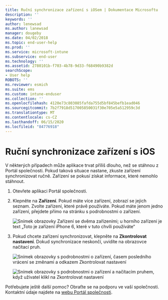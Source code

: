 ```yaml
---
title: Ruční synchronizace zařízení s iOSem | Dokumentace Microsoftu
description: ''
keywords: ''
author: lenewsad
ms.author: lanewsad
manager: dougeby
ms.date: 04/02/2018
ms.topic: end-user-help
ms.prod: ''
ms.service: microsoft-intune
ms.subservice: end-user
ms.technology: ''
ms.assetid: 2780101b-f703-4b78-9d33-f68490b9382d
searchScope:
- User help
ROBOTS: ''
ms.reviewer: esmich
ms.suite: ems
ms.custom: intune-enduser
ms.collection: ''
ms.openlocfilehash: 4120e73c803085fafda755d5bf845befb1ead046
ms.sourcegitcommit: 7b2f7918d517005850031f30e705e5a512959c3d
ms.translationtype: MT
ms.contentlocale: cs-CZ
ms.lasthandoff: 06/15/2020
ms.locfileid: "84776918"
---
```

# <a name="sync-your-ios-device-manually"></a>Ruční synchronizace zařízení s iOS

V některých případech může aplikace trvat příliš dlouho, než se stáhnou z Portál společnosti. Pokud taková situace nastane, zkuste zařízení synchronizovat ručně. Zařízení se pokusí získat informace, které nemohlo stáhnout.

1. Otevřete aplikaci Portál společnosti.

2. Klepněte na **Zařízení**. Pokud máte více zařízení, zobrazí se jejich seznam. Zvolte zařízení, které právě používáte. Pokud máte jenom jedno zařízení, přejdete přímo na stránku s podrobnostmi o zařízení.

    ![Snímek obrazovky Zařízení se dvěma zařízeními; u horního zařízení je text „Toto je zařízení iPhone 6, které v tuto chvíli používáte“](./media/ios_sync_1_CP_after_1804.png)

3. Pokud chcete zařízení synchronizovat, klepněte na **Zkontrolovat nastavení**. Dokud synchronizace neskončí, uvidíte na obrazovce načítací pruh.

    ![Snímek obrazovky s podrobnostmi o zařízení, časem posledního vrácení se změnami a odkazem Zkontrolovat nastavení](./media/ios_sync_2_CP_after_1804.png)  

   ![Snímek obrazovky s podrobnostmi o zařízení a načítacím pruhem, když uživatel klikl na Zkontrolovat nastavení](./media/ios_sync_3_CP-after_1804.png)

Potřebujete ještě další pomoc? Obraťte se na podporu ve vaší společnosti. Kontaktní údaje najdete na [webu Portál společnosti](https://go.microsoft.com/fwlink/?linkid=2010980).

